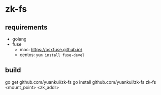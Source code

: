 # zk-fs

## requirements

- golang
- fuse
  - mac: https://osxfuse.github.io/
  - centos: `yum install fuse-devel`

## build


  go get github.com/yuankui/zk-fs
  go install github.com/yuankui/zk-fs
  zk-fs <mount_point> <zk_addr>
